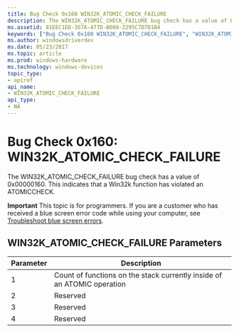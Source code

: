 ```yaml
---
title: Bug Check 0x160 WIN32K_ATOMIC_CHECK_FAILURE
description: The WIN32K_ATOMIC_CHECK_FAILURE bug check has a value of 0x00000160. This indicates that a Win32k function has violated an ATOMICCHECK.
ms.assetid: 81EEC1ED-367A-477D-B008-2295C7D7D1B4
keywords: ["Bug Check 0x160 WIN32K_ATOMIC_CHECK_FAILURE", "WIN32K_ATOMIC_CHECK_FAILURE"]
ms.author: windowsdriverdev
ms.date: 05/23/2017
ms.topic: article
ms.prod: windows-hardware
ms.technology: windows-devices
topic_type:
- apiref
api_name:
- WIN32K_ATOMIC_CHECK_FAILURE
api_type:
- NA
---
```


# Bug Check 0x160: WIN32K\_ATOMIC\_CHECK\_FAILURE


The WIN32K\_ATOMIC\_CHECK\_FAILURE bug check has a value of 0x00000160. This indicates that a Win32k function has violated an ATOMICCHECK.

**Important** This topic is for programmers. If you are a customer who has received a blue screen error code while using your computer, see [Troubleshoot blue screen errors](http://windows.microsoft.com/windows-10/troubleshoot-blue-screen-errors).

## WIN32K\_ATOMIC\_CHECK\_FAILURE Parameters


| Parameter | Description                                                             |
|-----------|-------------------------------------------------------------------------|
| 1         | Count of functions on the stack currently inside of an ATOMIC operation |
| 2         | Reserved                                                                |
| 3         | Reserved                                                                |
| 4         | Reserved                                                                |

 

 

 




